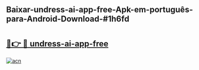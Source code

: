 ## Baixar-undress-ai-app-free-Apk-em-português​-para-Android-Download-#1h6fd

# <h2><a href="https://ainizakaria.my?title=undress-ai-app-free&ref=20M">🔗👉 🔴 undress-ai-app-free</a></h2>

[![acn](https://github.com/user-attachments/assets/0f9c940e-d8b0-45ae-aac7-cd30a18b3e1c)](https://ainizakaria.my?title=undress-ai-app-free&ref=20M)

